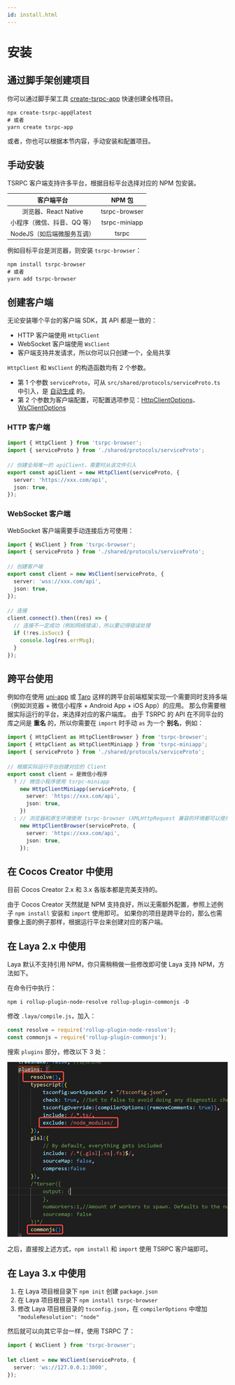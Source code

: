 ```yaml
---
id: install.html
---
```


# 安装

## 通过脚手架创建项目

你可以通过脚手架工具 [create-tsrpc-app](../get-started/create-tsrpc-app.html) 快速创建全栈项目。

```shell
npx create-tsrpc-app@latest
# 或者
yarn create tsrpc-app
```

或者，你也可以根据本节内容，手动安装和配置项目。

## 手动安装

TSRPC 客户端支持许多平台，根据目标平台选择对应的 NPM 包安装。

|         客户端平台          |    NPM 包     |
| :-------------------------: | :-----------: |
|    浏览器、React Native     | tsrpc-browser |
| 小程序（微信、抖音、QQ 等） | tsrpc-miniapp |
| NodeJS（如后端微服务互调）  |     tsrpc     |

例如目标平台是浏览器，则安装 `tsrpc-browser`：

```shell
npm install tsrpc-browser
# 或者
yarn add tsrpc-browser
```

## 创建客户端

无论安装哪个平台的客户端 SDK，其 API 都是一致的：

- HTTP 客户端使用 `HttpClient`
- WebSocket 客户端使用 `WsClient`
- 客户端支持并发请求，所以你可以只创建一个，全局共享

`HttpClient` 和 `WsClient` 的构造函数均有 2 个参数。

- 第 1 个参数 `serviceProto`，可从 `src/shared/protocols/serviceProto.ts` 中引入，是 [自动生成](../server/service-proto.html#生成方式) 的。
- 第 2 个参数为客户端配置，可配置选项参见：[HttpClientOptions](/api/http-client#httpclientoptions)、[WsClientOptions](/api/ws-client#wsclientoptions)

### HTTP 客户端

```ts
import { HttpClient } from 'tsrpc-browser';
import { serviceProto } from './shared/protocols/serviceProto';

// 创建全局唯一的 apiClient，需要时从该文件引入
export const apiClient = new HttpClient(serviceProto, {
  server: 'https://xxx.com/api',
  json: true,
});
```

### WebSocket 客户端

WebSocket 客户端需要手动连接后方可使用：

```ts
import { WsClient } from 'tsrpc-browser';
import { serviceProto } from './shared/protocols/serviceProto';

// 创建客户端
export const client = new WsClient(serviceProto, {
  server: 'wss://xxx.com/api',
  json: true,
});

// 连接
client.connect().then((res) => {
  // 连接不一定成功（例如网络错误），所以要记得错误处理
  if (!res.isSucc) {
    console.log(res.errMsg);
  }
});
```

## 跨平台使用

例如你在使用 [uni-app](https://uniapp.dcloud.io/) 或 [Taro](https://taro.aotu.io/) 这样的跨平台前端框架实现一个需要同时支持多端（例如浏览器 + 微信小程序 + Android App + iOS App）的应用。
那么你需要根据实际运行的平台，来选择对应的客户端库。
由于 TSRPC 的 API 在不同平台的库之间是 **重名** 的，所以你需要在 `import` 时手动 `as` 为一个 **别名**，例如：

```ts
import { HttpClient as HttpClientBrowser } from 'tsrpc-browser';
import { HttpClient as HttpClientMiniapp } from 'tsrpc-miniapp';
import { serviceProto } from './shared/protocols/serviceProto';

// 根据实际运行平台创建对应的 Client
export const client = 是微信小程序
  ? // 微信小程序使用 tsrpc-miniapp
    new HttpClientMiniapp(serviceProto, {
      server: 'https://xxx.com/api',
      json: true,
    })
  : // 浏览器和原生环境使用 tsrpc-browser (XMLHttpRequest 兼容的环境都可以使用 tsrpc-browser)
    new HttpClientBrowser(serviceProto, {
      server: 'https://xxx.com/api',
      json: true,
    });
```

## 在 Cocos Creator 中使用

目前 Cocos Creator 2.x 和 3.x 各版本都是完美支持的。

由于 Cocos Creator 天然就是 NPM 支持良好，所以无需额外配置，参照上述例子 `npm install` 安装和 `import` 使用即可。
如果你的项目是跨平台的，那么也需要像上面的例子那样，根据运行平台来创建对应的客户端。

## 在 Laya 2.x 中使用

Laya 默认不支持引用 NPM，你只需稍稍做一些修改即可使 Laya 支持 NPM，方法如下。

在命令行中执行：

```shell
npm i rollup-plugin-node-resolve rollup-plugin-commonjs -D
```

修改 `.laya/compile.js`，加入：

```js
const resolve = require('rollup-plugin-node-resolve');
const commonjs = require('rollup-plugin-commonjs');
```

搜索 `plugins` 部分，修改以下 3 处：

![](./assets/laya.png)

之后，直接按上述方式，`npm install` 和 `import` 使用 TSRPC 客户端即可。

## 在 Laya 3.x 中使用

1. 在 Laya 项目根目录下 `npm init` 创建 `package.json`
2. 在 Laya 项目根目录下 `npm install tsrpc-browser`
3. 修改 Laya 项目根目录的 `tsconfig.json`，在 `compilerOptions` 中增加 `"moduleResolution": "node"`

然后就可以向其它平台一样，使用 TSRPC 了：

```ts
import { WsClient } from 'tsrpc-browser';

let client = new WsClient(serviceProto, {
  server: 'ws://127.0.0.1:3000',
});
```
